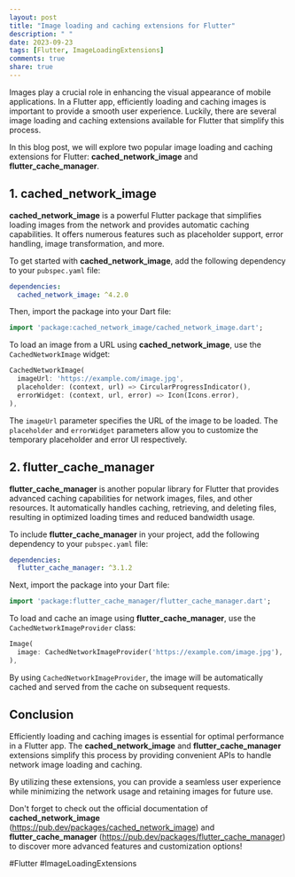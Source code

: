 ```yaml
---
layout: post
title: "Image loading and caching extensions for Flutter"
description: " "
date: 2023-09-23
tags: [Flutter, ImageLoadingExtensions]
comments: true
share: true
---
```


Images play a crucial role in enhancing the visual appearance of mobile applications. In a Flutter app, efficiently loading and caching images is important to provide a smooth user experience. Luckily, there are several image loading and caching extensions available for Flutter that simplify this process.

In this blog post, we will explore two popular image loading and caching extensions for Flutter: **cached_network_image** and **flutter_cache_manager**.

## 1. cached_network_image

**cached_network_image** is a powerful Flutter package that simplifies loading images from the network and provides automatic caching capabilities. It offers numerous features such as placeholder support, error handling, image transformation, and more.

To get started with **cached_network_image**, add the following dependency to your `pubspec.yaml` file:

```yaml
dependencies:
  cached_network_image: ^4.2.0
```

Then, import the package into your Dart file:

```dart
import 'package:cached_network_image/cached_network_image.dart';
```

To load an image from a URL using **cached_network_image**, use the `CachedNetworkImage` widget:

```dart
CachedNetworkImage(
  imageUrl: 'https://example.com/image.jpg',
  placeholder: (context, url) => CircularProgressIndicator(),
  errorWidget: (context, url, error) => Icon(Icons.error),
),
```

The `imageUrl` parameter specifies the URL of the image to be loaded. The `placeholder` and `errorWidget` parameters allow you to customize the temporary placeholder and error UI respectively.

## 2. flutter_cache_manager

**flutter_cache_manager** is another popular library for Flutter that provides advanced caching capabilities for network images, files, and other resources. It automatically handles caching, retrieving, and deleting files, resulting in optimized loading times and reduced bandwidth usage.

To include **flutter_cache_manager** in your project, add the following dependency to your `pubspec.yaml` file:

```yaml
dependencies:
  flutter_cache_manager: ^3.1.2
```

Next, import the package into your Dart file:

```dart
import 'package:flutter_cache_manager/flutter_cache_manager.dart';
```

To load and cache an image using **flutter_cache_manager**, use the `CachedNetworkImageProvider` class:

```dart
Image(
  image: CachedNetworkImageProvider('https://example.com/image.jpg'),
),
```

By using `CachedNetworkImageProvider`, the image will be automatically cached and served from the cache on subsequent requests.

## Conclusion

Efficiently loading and caching images is essential for optimal performance in a Flutter app. The **cached_network_image** and **flutter_cache_manager** extensions simplify this process by providing convenient APIs to handle network image loading and caching.

By utilizing these extensions, you can provide a seamless user experience while minimizing the network usage and retaining images for future use.

Don't forget to check out the official documentation of **cached_network_image** (https://pub.dev/packages/cached_network_image) and **flutter_cache_manager** (https://pub.dev/packages/flutter_cache_manager) to discover more advanced features and customization options!

\#Flutter #ImageLoadingExtensions